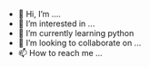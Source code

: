 - 👋 Hi, I’m ....
- 👀 I’m interested in ...
- 🌱 I’m currently learning python
- 💞️ I’m looking to collaborate on ...
- 📫 How to reach me ...

<!---
YourMotherthedog/YourMotherthedog is a ✨ special ✨ repository because its `README.md` (this file) appears on your GitHub profile.
You can click the Preview link to take a look at your changes.
--->
